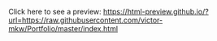 Click here to see a preview: https://html-preview.github.io/?url=https://raw.githubusercontent.com/victor-mkw/Portfolio/master/index.html

